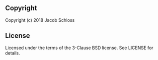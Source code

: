 ## Copyright

Copyright (c) 2018 Jacob Schloss

## License

Licensed under the terms of the 3-Clause BSD license. See LICENSE for details.